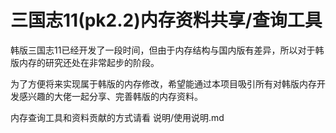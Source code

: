 # 三国志11(pk2.2)内存资料共享/查询工具

韩版三国志11已经开发了一段时间，但由于内存结构与国内版有差异，所以对于韩版内存的研究还处在非常起步的阶段。 

为了方便将来实现属于韩版的内存修改，希望能通过本项目吸引所有对韩版内存开发感兴趣的大佬一起分享、完善韩版的内存资料。  

内存查询工具和资料贡献的方式请看 说明/使用说明.md  

